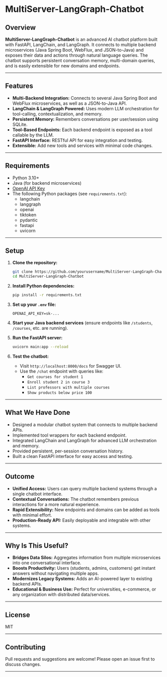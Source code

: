 # MultiServer-LangGraph-Chatbot

## Overview

**MultiServer-LangGraph-Chatbot** is an advanced AI chatbot platform built with FastAPI, LangChain, and LangGraph. It connects to multiple backend microservices (Java Spring Boot, WebFlux, and JSON-to-Java) and exposes their data and actions through natural language queries. The chatbot supports persistent conversation memory, multi-domain queries, and is easily extensible for new domains and endpoints.

---

## Features

- **Multi-Backend Integration:** Connects to several Java Spring Boot and WebFlux microservices, as well as a JSON-to-Java API.
- **LangChain & LangGraph Powered:** Uses modern LLM orchestration for tool-calling, contextualization, and memory.
- **Persistent Memory:** Remembers conversations per user/session using SQLite.
- **Tool-Based Endpoints:** Each backend endpoint is exposed as a tool callable by the LLM.
- **FastAPI Interface:** RESTful API for easy integration and testing.
- **Extensible:** Add new tools and services with minimal code changes.

---

## Requirements

- Python 3.10+
- Java (for backend microservices)
- [OpenAI API Key](https://platform.openai.com/)
- The following Python packages (see `requirements.txt`):
  - langchain
  - langgraph
  - openai
  - tiktoken
  - pydantic
  - fastapi
  - uvicorn

---

## Setup

1. **Clone the repository:**
    ```sh
    git clone https://github.com/yourusername/MultiServer-LangGraph-Chatbot.git
    cd MultiServer-LangGraph-Chatbot
    ```

2. **Install Python dependencies:**
    ```sh
    pip install -r requirements.txt
    ```

3. **Set up your `.env` file:**
    ```
    OPENAI_API_KEY=sk-...
    ```

4. **Start your Java backend services** (ensure endpoints like `/students`, `/courses`, etc. are running).

5. **Run the FastAPI server:**
    ```sh
    uvicorn main:app --reload
    ```

6. **Test the chatbot:**
    - Visit `http://localhost:8000/docs` for Swagger UI.
    - Use the `/chat` endpoint with queries like:
      - `Get courses for student 1`
      - `Enroll student 2 in course 3`
      - `List professors with multiple courses`
      - `Show products below price 100`

---

## What We Have Done

- Designed a modular chatbot system that connects to multiple backend APIs.
- Implemented tool wrappers for each backend endpoint.
- Integrated LangChain and LangGraph for advanced LLM orchestration and memory.
- Provided persistent, per-session conversation history.
- Built a clean FastAPI interface for easy access and testing.

---

## Outcome

- **Unified Access:** Users can query multiple backend systems through a single chatbot interface.
- **Contextual Conversations:** The chatbot remembers previous interactions for a more natural experience.
- **Rapid Extensibility:** New endpoints and domains can be added as tools with minimal effort.
- **Production-Ready API:** Easily deployable and integrable with other systems.

---

## Why Is This Useful?

- **Bridges Data Silos:** Aggregates information from multiple microservices into one conversational interface.
- **Boosts Productivity:** Users (students, admins, customers) get instant answers without navigating multiple apps.
- **Modernizes Legacy Systems:** Adds an AI-powered layer to existing backend APIs.
- **Educational & Business Use:** Perfect for universities, e-commerce, or any organization with distributed data/services.

---

## License

MIT

---

## Contributing

Pull requests and suggestions are welcome! Please open an issue first to discuss changes.

---
